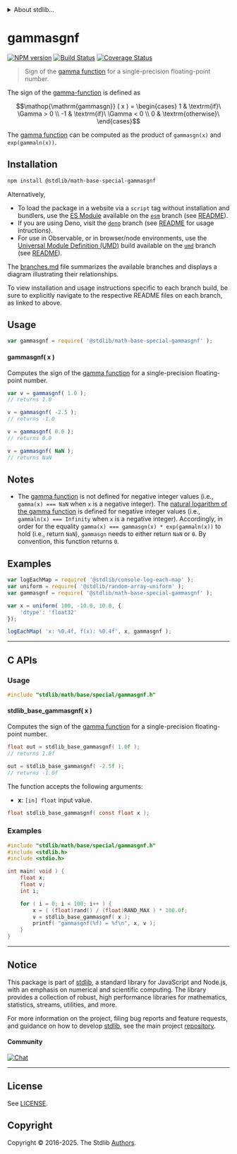 <!--

@license Apache-2.0

Copyright (c) 2025 The Stdlib Authors.

Licensed under the Apache License, Version 2.0 (the "License");
you may not use this file except in compliance with the License.
You may obtain a copy of the License at

   http://www.apache.org/licenses/LICENSE-2.0

Unless required by applicable law or agreed to in writing, software
distributed under the License is distributed on an "AS IS" BASIS,
WITHOUT WARRANTIES OR CONDITIONS OF ANY KIND, either express or implied.
See the License for the specific language governing permissions and
limitations under the License.

-->


<details>
  <summary>
    About stdlib...
  </summary>
  <p>We believe in a future in which the web is a preferred environment for numerical computation. To help realize this future, we've built stdlib. stdlib is a standard library, with an emphasis on numerical and scientific computation, written in JavaScript (and C) for execution in browsers and in Node.js.</p>
  <p>The library is fully decomposable, being architected in such a way that you can swap out and mix and match APIs and functionality to cater to your exact preferences and use cases.</p>
  <p>When you use stdlib, you can be absolutely certain that you are using the most thorough, rigorous, well-written, studied, documented, tested, measured, and high-quality code out there.</p>
  <p>To join us in bringing numerical computing to the web, get started by checking us out on <a href="https://github.com/stdlib-js/stdlib">GitHub</a>, and please consider <a href="https://opencollective.com/stdlib">financially supporting stdlib</a>. We greatly appreciate your continued support!</p>
</details>

# gammasgnf

[![NPM version][npm-image]][npm-url] [![Build Status][test-image]][test-url] [![Coverage Status][coverage-image]][coverage-url] <!-- [![dependencies][dependencies-image]][dependencies-url] -->

> Sign of the [gamma function][@stdlib/math/base/special/gamma] for a single-precision floating-point number.

<section class="intro">

The sign of the [gamma-function][@stdlib/math/base/special/gamma] is defined as

<!-- <equation class="equation" label="eq:gamma_sign_function" align="center" raw="\operatorname{gammasgn} ( x ) = \begin{cases} 1 & \textrm{if}\ \Gamma > 0 \\ -1 & \textrm{if}\ \Gamma < 0 \\ 0 & \textrm{otherwise}\ \end{cases}" alt="Sign of the gamma function"> -->

```math
\mathop{\mathrm{gammasgn}} ( x ) = \begin{cases} 1 & \textrm{if}\ \Gamma > 0 \\ -1 & \textrm{if}\ \Gamma < 0 \\ 0 & \textrm{otherwise}\ \end{cases}
```

<!-- </equation> -->

The [gamma function][@stdlib/math/base/special/gamma] can be computed as the product of `gammasgn(x)` and `exp(gammaln(x))`.

</section>

<!-- /.intro -->

<section class="installation">

## Installation

```bash
npm install @stdlib/math-base-special-gammasgnf
```

Alternatively,

-   To load the package in a website via a `script` tag without installation and bundlers, use the [ES Module][es-module] available on the [`esm`][esm-url] branch (see [README][esm-readme]).
-   If you are using Deno, visit the [`deno`][deno-url] branch (see [README][deno-readme] for usage intructions).
-   For use in Observable, or in browser/node environments, use the [Universal Module Definition (UMD)][umd] build available on the [`umd`][umd-url] branch (see [README][umd-readme]).

The [branches.md][branches-url] file summarizes the available branches and displays a diagram illustrating their relationships.

To view installation and usage instructions specific to each branch build, be sure to explicitly navigate to the respective README files on each branch, as linked to above.

</section>

<section class="usage">

## Usage

```javascript
var gammasgnf = require( '@stdlib/math-base-special-gammasgnf' );
```

#### gammasgnf( x )

Computes the sign of the [gamma function][@stdlib/math/base/special/gamma] for a single-precision floating-point number.

```javascript
var v = gammasgnf( 1.0 );
// returns 1.0

v = gammasgnf( -2.5 );
// returns -1.0

v = gammasgnf( 0.0 );
// returns 0.0

v = gammasgnf( NaN );
// returns NaN
```

</section>

<!-- /.usage -->

<section class="notes">

## Notes

-   The [gamma function][@stdlib/math/base/special/gamma] is not defined for negative integer values (i.e., `gamma(x) === NaN` when `x` is a negative integer). The [natural logarithm of the gamma function][@stdlib/math/base/special/gammaln] is defined for negative integer values (i.e., `gammaln(x) === Infinity` when `x` is a negative integer). Accordingly, in order for the equality `gamma(x) === gammasgn(x) * exp(gammaln(x))` to hold (i.e., return `NaN`), `gammasgn` needs to either return `NaN` or `0`. By convention, this function returns `0`.

</section>

<!-- /. notes -->

<section class="examples">

## Examples

<!-- eslint no-undef: "error" -->

```javascript
var logEachMap = require( '@stdlib/console-log-each-map' );
var uniform = require( '@stdlib/random-array-uniform' );
var gammasgnf = require( '@stdlib/math-base-special-gammasgnf' );

var x = uniform( 100, -10.0, 10.0, {
    'dtype': 'float32'
});

logEachMap( 'x: %0.4f, f(x): %0.4f', x, gammasgnf );
```

</section>

<!-- /.examples -->

<!-- C interface documentation. -->

* * *

<section class="c">

## C APIs

<!-- Section to include introductory text. Make sure to keep an empty line after the intro `section` element and another before the `/section` close. -->

<section class="intro">

</section>

<!-- /.intro -->

<!-- C usage documentation. -->

<section class="usage">

### Usage

```c
#include "stdlib/math/base/special/gammasgnf.h"
```

#### stdlib_base_gammasgnf( x )

Computes the sign of the [gamma function][@stdlib/math/base/special/gamma] for a single-precision floating-point number.

```c
float out = stdlib_base_gammasgnf( 1.0f );
// returns 1.0f

out = stdlib_base_gammasgnf( -2.5f );
// returns -1.0f
```

The function accepts the following arguments:

-   **x**: `[in] float` input value.

```c
float stdlib_base_gammasgnf( const float x );
```

</section>

<!-- /.usage -->

<!-- C API usage notes. Make sure to keep an empty line after the `section` element and another before the `/section` close. -->

<section class="notes">

</section>

<!-- /.notes -->

<!-- C API usage examples. -->

<section class="examples">

### Examples

```c
#include "stdlib/math/base/special/gammasgnf.h"
#include <stdlib.h>
#include <stdio.h>

int main( void ) {
    float x;
    float v;
    int i;

    for ( i = 0; i < 100; i++ ) {
        x = ( (float)rand() / (float)RAND_MAX ) * 100.0f;
        v = stdlib_base_gammasgnf( x );
        printf( "gammasgnf(%f) = %f\n", x, v );
    }
}
```

</section>

<!-- /.examples -->

</section>

<!-- /.c -->

<!-- Section for related `stdlib` packages. Do not manually edit this section, as it is automatically populated. -->

<section class="related">

</section>

<!-- /.related -->

<!-- Section for all links. Make sure to keep an empty line after the `section` element and another before the `/section` close. -->


<section class="main-repo" >

* * *

## Notice

This package is part of [stdlib][stdlib], a standard library for JavaScript and Node.js, with an emphasis on numerical and scientific computing. The library provides a collection of robust, high performance libraries for mathematics, statistics, streams, utilities, and more.

For more information on the project, filing bug reports and feature requests, and guidance on how to develop [stdlib][stdlib], see the main project [repository][stdlib].

#### Community

[![Chat][chat-image]][chat-url]

---

## License

See [LICENSE][stdlib-license].


## Copyright

Copyright &copy; 2016-2025. The Stdlib [Authors][stdlib-authors].

</section>

<!-- /.stdlib -->

<!-- Section for all links. Make sure to keep an empty line after the `section` element and another before the `/section` close. -->

<section class="links">

[npm-image]: http://img.shields.io/npm/v/@stdlib/math-base-special-gammasgnf.svg
[npm-url]: https://npmjs.org/package/@stdlib/math-base-special-gammasgnf

[test-image]: https://github.com/stdlib-js/math-base-special-gammasgnf/actions/workflows/test.yml/badge.svg?branch=main
[test-url]: https://github.com/stdlib-js/math-base-special-gammasgnf/actions/workflows/test.yml?query=branch:main

[coverage-image]: https://img.shields.io/codecov/c/github/stdlib-js/math-base-special-gammasgnf/main.svg
[coverage-url]: https://codecov.io/github/stdlib-js/math-base-special-gammasgnf?branch=main

<!--

[dependencies-image]: https://img.shields.io/david/stdlib-js/math-base-special-gammasgnf.svg
[dependencies-url]: https://david-dm.org/stdlib-js/math-base-special-gammasgnf/main

-->

[chat-image]: https://img.shields.io/gitter/room/stdlib-js/stdlib.svg
[chat-url]: https://app.gitter.im/#/room/#stdlib-js_stdlib:gitter.im

[stdlib]: https://github.com/stdlib-js/stdlib

[stdlib-authors]: https://github.com/stdlib-js/stdlib/graphs/contributors

[umd]: https://github.com/umdjs/umd
[es-module]: https://developer.mozilla.org/en-US/docs/Web/JavaScript/Guide/Modules

[deno-url]: https://github.com/stdlib-js/math-base-special-gammasgnf/tree/deno
[deno-readme]: https://github.com/stdlib-js/math-base-special-gammasgnf/blob/deno/README.md
[umd-url]: https://github.com/stdlib-js/math-base-special-gammasgnf/tree/umd
[umd-readme]: https://github.com/stdlib-js/math-base-special-gammasgnf/blob/umd/README.md
[esm-url]: https://github.com/stdlib-js/math-base-special-gammasgnf/tree/esm
[esm-readme]: https://github.com/stdlib-js/math-base-special-gammasgnf/blob/esm/README.md
[branches-url]: https://github.com/stdlib-js/math-base-special-gammasgnf/blob/main/branches.md

[stdlib-license]: https://raw.githubusercontent.com/stdlib-js/math-base-special-gammasgnf/main/LICENSE

[@stdlib/math/base/special/gamma]: https://github.com/stdlib-js/math-base-special-gamma

[@stdlib/math/base/special/gammaln]: https://github.com/stdlib-js/math-base-special-gammaln

<!-- <related-links> -->

<!-- </related-links> -->

</section>

<!-- /.links -->

